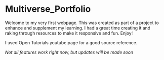 # Multiverse_Portfolio

Welcome to my very first webpage. This was created as part of a project to enhance and supplement my learning. I had a great time creating it and raking through resources to make it responsive and fun. Enjoy!

I used Open Tutorials youtube page for a good source reference.

*Not all features work right now, but updates will be made soon*